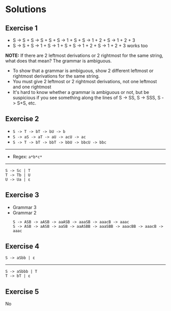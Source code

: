 # Solutions

## Exercise 1

- S -> S + S -> S + S + S -> 1 + S + S -> 1 + 2 + S -> 1 + 2 + 3
- S -> S + S -> 1 + S -> 1 + S + S -> 1 + 2 + S -> 1 + 2 + 3 works too

**NOTE:** If there are 2 leftmost derivations or 2 rightmost for the same string, what does that mean? The grammar is ambiguous.

- To show that a grammar is ambiguous, show 2 different leftmost or rightmost derivations for the same string.
- You must give 2 leftmost or 2 rightmost derivations, not one leftmost and one rightmost
- It's hard to know whether a grammar is ambiguous or not, but be suspicious if you see something along the lines of S -> SS, S -> SSS, S -> S+S, etc.

## Exercise 2

- `S -> T -> bT -> bU -> b`
- `S -> aS -> aT -> aU -> acU -> ac`
- `S -> T -> bT -> bbT -> bbU -> bbcU -> bbc`

---

- Regex: `a*b*c*`

---

```
S -> Sc | T
T -> Tb | U
U -> Ua | ε
```

## Exercise 3

- Grammar 3
- Grammar 2
  ```
  S -> ASB -> aASB -> aaASB -> aaaSB -> aaacB -> aaac
  S -> ASB -> aASB -> aaSB -> aaASBB -> aaaSBB -> aaacBB -> aaacB -> aaac
  ```

## Exercise 4

```
S -> aSbb | ε
```

---

```
S -> aSbbb | T
T -> bT | ε
```

## Exercise 5

No
